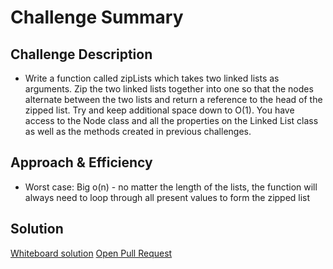 # Challenge Summary
<!-- Short summary or background information -->

## Challenge Description
<!-- Description of the challenge -->
- Write a function called zipLists which takes two linked lists as arguments. Zip the two linked lists together into one so that the nodes alternate between the two lists and return a reference to the head of the zipped list. Try and keep additional space down to O(1). You have access to the Node class and all the properties on the Linked List class as well as the methods created in previous challenges.

## Approach & Efficiency
<!-- What approach did you take? Why? What is the Big O space/time for this approach? -->
- Worst case: Big o(n) - no matter the length of the lists, the function will always need to loop through all present values to form the zipped list

## Solution
<!-- Embedded whiteboard image -->

[Whiteboard solution](ll-zip.png)
[Open Pull Request](https://github.com/SianCulligan/python-data-structures-and-algorithms/pull/9)